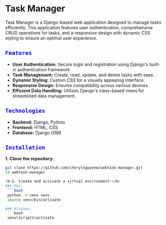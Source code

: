 # Task Manager

Task Manager is a Django-based web application designed to manage tasks efficiently. This application features user authentication, comprehensive CRUD operations for tasks, and a responsive design with dynamic CSS styling to ensure an optimal user experience.

<h2><code style="color : blue">Features</code></h2>

- **User Authentication:** Secure login and registration using Django's built-in authentication framework.
- **Task Management:** Create, read, update, and delete tasks with ease.
- **Dynamic Styling:** Custom CSS for a visually appealing interface.
- **Responsive Design:** Ensures compatibility across various devices.
- **Efficient Data Handling:** Utilizes Django's class-based views for streamlined data management.

<h2><code style="color : blue">Technologies</code></h2>

- **Backend:** Django, Python
- **Frontend:** HTML, CSS
- **Database:** Django ORM

<h2><code style="color : blue">Installation</code></h2>

<b>1. Clone the repository:</b>
   ```bash
   git clone https://github.com/cherylnguyenm/webtask-manager.git
   cd webtask-manager

<b>2. Create and activate a virtual environment:</b>
### Mac:
    ```bash
    python -m venv venv
    source venv/bin/activate  

### Windows:
    ```bash 
    venv\Scripts\activate
